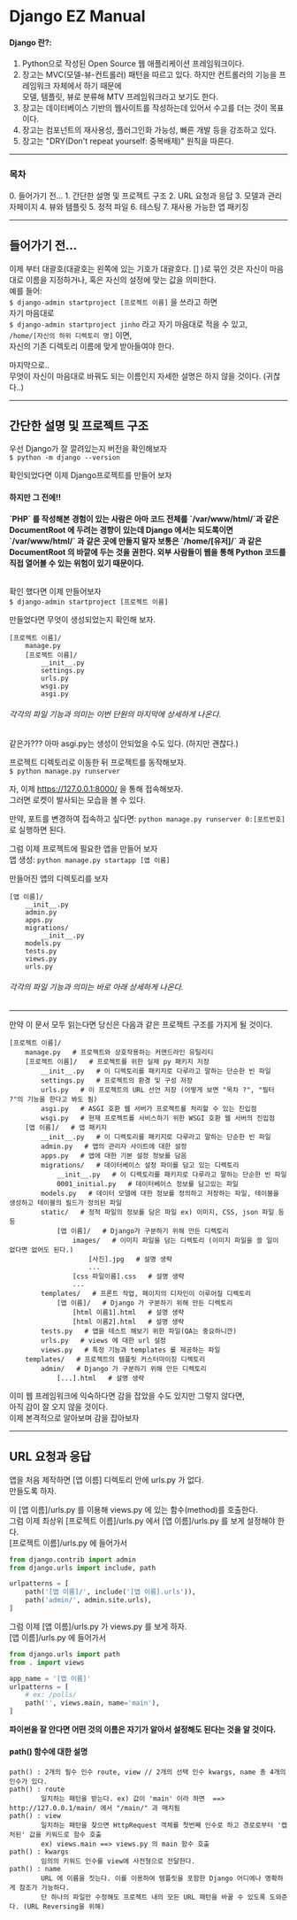 <h1>Django EZ Manual</h1>

<h4>Django 란?:</h4>

1. Python으로 작성된 Open Source 웹 애플리케이션 프레임워크이다.
2. 장고는 MVC(모델-뷰-컨트롤러) 패턴을 따르고 있다. 하지만 컨트롤러의 기능을 프레임워크 자체에서 하기 때문에  
모델, 템플릿, 뷰로 분류해 MTV 프레임워크라고 보기도 한다.
3. 장고는 데이터베이스 기반의 웹사이트를 작성하는데 있어서 수고를 더는 것이 목표이다.
4. 장고는 컴포넌트의 재사용성, 플러그인화 가능성, 빠른 개발 등을 강조하고 있다.
5. 장고는 "DRY(Don't repeat yourself: 중복배제)" 원칙을 따른다.

---

<h3>목차</h3>
0. 들어가기 전...
1. 간단한 설명 및 프로젝트 구조
2. URL 요청과 응답
3. 모델과 관리자페이지
4. 뷰와 템플릿
5. 정적 파일
6. 테스팅
7. 재사용 가능한 앱 패키징

---

<h2>들어가기 전...</h2>

이제 부터 대괄호(대괄호는 왼쪽에 있는 기호가 대괄호다. [] )로 묶인 것은 자신이 마음대로 이름을 지정하거나, 혹은 자신의 설정에 맞는 값을 의미한다.  
예를 들어:  
`$ django-admin startproject [프로젝트 이름]` 을 쓰라고 하면  
자기 마음대로  
`$ django-admin startproject jinho` 라고 자기 마음대로 적을 수 있고,  
`/home/[자신의 하위 디렉토리 명]` 이면,  
자신의 기존 디렉토리 이름에 맞게 받아들여야 한다.

마지막으로..  
무엇이 자신이 마음대로 바꿔도 되는 이름인지 자세한 설명은 하지 않을 것이다. (귀찮다..)

---

<h2> 간단한 설명 및 프로젝트 구조</h2>

우선 Django가 잘 깔려있는지 버전을 확인해보자  
`$ python -m django --version`

확인되었다면 이제 Django프로젝트를 만들어 보자  

<h4>하지만 그 전에!!</h4>

<strong>  
`PHP` 를 작성해본 경험이 있는 사람은 아마 코드 전체를 `/var/www/html/`과 같은  
DocumentRoot 에 두려는 경향이 있는데  
Django 에서는 되도록이면 `/var/www/html/` 과 같은 곳에 만들지 말자  
보통은 `/home/[유저]/` 과 같은 DocumentRoot 의 바깥에 두는 것을 권한다.  
외부 사람들이 웹을 통해 Python 코드를 직접 열어볼 수 있는 위험이 있기 때문이다. 
</strong>  

<br>
<br>

확인 했다면 이제 만들어보자  
`$ django-admin startproject [프로젝트 이름]`  


만들었다면 무엇이 생성되었는지 확인해 보자.  
```text
[프로젝트 이름]/  
    manage.py  
    [프로젝트 이름]/  
        __init__.py  
        settings.py  
        urls.py  
        wsgi.py  
        asgi.py  
```
<h6>각각의 파일 기능과 의미는 이번 단원의 마지막에 상세하게 나온다.</h6>
같은가??? 아마 asgi.py는 생성이 안되었을 수도 있다. (하지만 괜찮다.)

프로젝트 디렉토리로 이동한 뒤 프로젝트를 동작해보자.  
`$ python manage.py runserver`  

자, 이제 https://127.0.0.1:8000/ 을 통해 접속해보자.  
그러면 로켓이 발사되는 모습을 볼 수 있다.  

만약, 포트를 변경하여 접속하고 싶다면: `python manage.py runserver 0:[포트번호]` 로 실행하면 된다.  

그럼 이제 프로젝트에 필요한 앱을 만들어 보자  
앱 생성: `python manage.py startapp [앱 이름]`

만들어진 앱의 디렉토리를 보자  
```text
[앱 이름]/
    __init__.py
    admin.py
    apps.py
    migrations/
        __init__.py
    models.py
    tests.py
    views.py
    urls.py
```
<h6>각각의 파일 기능과 의미는 바로 아래 상세하게 나온다.</h2>  

---

만약 이 문서 모두 읽는다면 당신은 다음과 같은 프로젝트 구조를 가지게 될 것이다.  
```text
[프로젝트 이름]/
    manage.py   # 프로젝트와 상호작용하는 커맨드라인 유틸리티
    [프로젝트 이름]/   # 프로젝트를 위한 실제 py 패키지 저장
        __init__.py   # 이 디렉토리를 패키지로 다루라고 말하는 단순한 빈 파일
        settings.py   # 프로젝트의 환경 및 구성 저장
        urls.py   # 이 프로젝트의 URL 선언 저장 (어떻게 보면 "목차 ?", "필터 ?"의 기능을 한다고 봐도 됨)
        asgi.py   # ASGI 호환 웹 서버가 프로젝트를 처리할 수 있는 진입점
        wsgi.py   # 현재 프로젝트를 서비스하기 위한 WSGI 호환 웹 서버의 진입점
    [앱 이름]/   # 앱 패키지
        __init__.py   # 이 디렉토리를 패키지로 다루라고 말하는 단순한 빈 파일
        admin.py   # 앱의 관리자 사이트에 대한 설정
        apps.py   # 앱에 대한 기본 설정 정보를 담음
        migrations/   # 데이터베이스 설정 파이를 담고 있는 디렉토리
            __init__.py   # 이 디렉토리를 패키지로 다루라고 말하는 단순한 빈 파일
            0001_initial.py   # 데이터베이스 정보를 담고있는 파일
        models.py   # 데이터 모델에 대한 정보를 정의하고 저장하는 파일, 테이블을 생성하고 테이블의 필드가 정의된 파일
        static/   # 정적 파일의 정보를 담은 파일 ex) 이미지, CSS, json 파일 등등
            [앱 이름]/   # Django가 구분하기 위해 만든 디렉토리
                images/   # 이미지 파일을 담는 디렉토리 (이미지 파일을 쓸 일이 없다면 없어도 된다.)
                    [사진].jpg   # 설명 생략
                    ...
                [css 파일이름].css   # 설명 생략
                ...
        templates/   # 프론트 작업, 페이지의 디자인이 이루어질 디렉토리
            [앱 이름]/   # Django 가 구분하기 위해 만든 디렉토리
                [html 이름1].html   # 설명 생략
                [html 이름2].html   # 설명 생략
        tests.py   # 앱을 테스트 해보기 위한 파일(QA는 중요하니깐)
        urls.py   # views 에 대한 url 설정
        views.py   # 특정 기능과 templates 를 제공하는 파일 
    templates/   # 프로젝트의 템플릿 커스터마이징 디렉토리
        admin/   # Django 가 구분하기 위해 만든 디렉토리
            [...].html   # 설명 생략
```
이미 웹 프레임워크에 익숙하다면 감을 잡았을 수도 있지만 그렇지 않다면,  
아직 감이 잘 오지 않을 것이다.  
이제 본격적으로 알아보며 감을 잡아보자

---

<h2>URL 요청과 응답</h2>

앱을 처음 제작하면 [앱 이름] 디렉토리 안에 urls.py 가 없다.  
만들도록 하자.  

이 [앱 이름]/urls.py 를 이용해 views.py 에 있는 함수(method)를 호출한다.  
그럼 이제 최상위 [프로젝트 이름]/urls.py 에서 [앱 이름]/urls.py 를 보게 설정해야 한다.  
[프로젝트 이름]/urls.py 에 들어가서  
```python
from django.contrib import admin
from django.urls import include, path

urlpatterns = [
    path('[앱 이름]/', include('[앱 이름].urls')),
    path('admin/', admin.site.urls),
]
``` 

그럼 이제 [앱 이름]/urls.py 가 views.py 를 보게 하자.  
[앱 이름]/urls.py 에 들어가서 
```python
from django.urls import path
from . import views

app_name = '[앱 이름]'
urlpatterns = [
    # ex: /polls/
    path('', views.main, name='main'),
]
```
<strong> 파이썬을 잘 안다면 어떤 것의 이름은 자기가 알아서 설정해도 된다는 것을 알 것이다. </strong>

<h4>path() 함수에 대한 설명</h4>  

```text
path() : 2개의 필수 인수 route, view // 2개의 선택 인수 kwargs, name 총 4개의 인수가 있다.  
path() : route  
        일치하는 패턴을 받는다. ex) 값이 'main' 이라 하면  ==> http://127.0.0.1/main/ 에서 "/main/" 과 매치됨
path() : view  
        일치하는 패턴을 찾으면 HttpRequest 객체를 첫번째 인수로 하고 경로로부터 '캡처된' 값을 키워드로 함수 호출
        ex) views.main ==> views.py 의 main 함수 호출
path() : kwargs  
        임의의 키워드 인수를 view에 사전형으로 전달한다.
path() : name  
        URL 에 이름을 짓는다. 이를 이용하여 템플릿을 포함한 Django 어디에나 명확하게 참조가 가능하다.
        단 하나의 파일만 수정해도 프로젝트 내의 모든 URL 패턴을 바꿀 수 있도록 도와준다. (URL Reversing을 위해)
```

